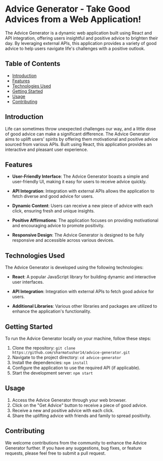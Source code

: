 # Advice Generator - Take Good Advices from a Web Application!

The Advice Generator is a dynamic web application built using React and API integration, offering users insightful and positive advice to brighten their day. By leveraging external APIs, this application provides a variety of good advice to help users navigate life's challenges with a positive outlook.

## Table of Contents

- [Introduction](#introduction)
- [Features](#features)
- [Technologies Used](#technologies-used)
- [Getting Started](#getting-started)
- [Usage](#usage)
- [Contributing](#contributing)

## Introduction

Life can sometimes throw unexpected challenges our way, and a little dose of good advice can make a significant difference. The Advice Generator aims to uplift users' spirits by offering them motivational and positive advice sourced from various APIs. Built using React, this application provides an interactive and pleasant user experience.

## Features

- **User-Friendly Interface**: The Advice Generator boasts a simple and user-friendly UI, making it easy for users to receive advice quickly.

- **API Integration**: Integration with external APIs allows the application to fetch diverse and good advice for users.

- **Dynamic Content**: Users can receive a new piece of advice with each click, ensuring fresh and unique insights.

- **Positive Affirmations**: The application focuses on providing motivational and encouraging advice to promote positivity.

- **Responsive Design**: The Advice Generator is designed to be fully responsive and accessible across various devices.

## Technologies Used

The Advice Generator is developed using the following technologies:

- **React**: A popular JavaScript library for building dynamic and interactive user interfaces.

- **API Integration**: Integration with external APIs to fetch good advice for users.

- **Additional Libraries**: Various other libraries and packages are utilized to enhance the application's functionality.

## Getting Started

To run the Advice Generator locally on your machine, follow these steps:

1. Clone the repository: `git clone https://github.com/sharmatushar14/advice-generator.git`
2. Navigate to the project directory: `cd advice-generator`
3. Install the dependencies: `npm install`
4. Configure the application to use the required API (if applicable).
5. Start the development server: `npm start`

## Usage

1. Access the Advice Generator through your web browser.
2. Click on the "Get Advice" button to receive a piece of good advice.
3. Receive a new and positive advice with each click.
4. Share the uplifting advice with friends and family to spread positivity.

## Contributing

We welcome contributions from the community to enhance the Advice Generator further. If you have any suggestions, bug fixes, or feature requests, please feel free to submit a pull request.
